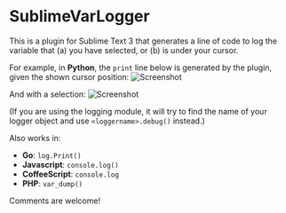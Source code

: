 SublimeVarLogger
=========

This is a plugin for Sublime Text 3 that generates a line of code to log the variable that (a) you have selected, or (b) is under your cursor.

For example, in **Python**, the `print` line below is generated by the plugin, given the shown cursor position:
![Screenshot](https://raw.github.com/harveyr/SublimeVarLogger/master/screenshot1.png)

And with a selection:
![Screenshot](https://raw.github.com/harveyr/SublimeVarLogger/master/screenshot2.png)

(If you are using the logging module, it will try to find the name of your logger object and use `<loggername>.debug()` instead.)


Also works in: 
- **Go**: `log.Print()`
- **Javascript**: `console.log()`
- **CoffeeScript**: `console.log`
- **PHP**: `var_dump()`

Comments are welcome!
